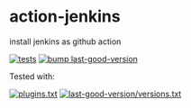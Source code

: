# action-jenkins
install jenkins as github action

[![tests](https://github.com/gdemengin/action-jenkins/actions/workflows/main.yml/badge.svg)](https://github.com/gdemengin/action-jenkins/actions/workflows/main.yml)
[![bump last-good-version](https://github.com/gdemengin/action-jenkins/actions/workflows/update-version.yml/badge.svg)](https://github.com/gdemengin/action-jenkins/actions/workflows/update-version.yml)

Tested with:

[![plugins.txt](https://img.shields.io/badge/jenkins-lts-blue.svg)](plugins.txt)
[![last-good-version/versions.txt](https://img.shields.io/badge/jenkins-2.346.2-blue.svg)](last-good-version/versions.txt)
